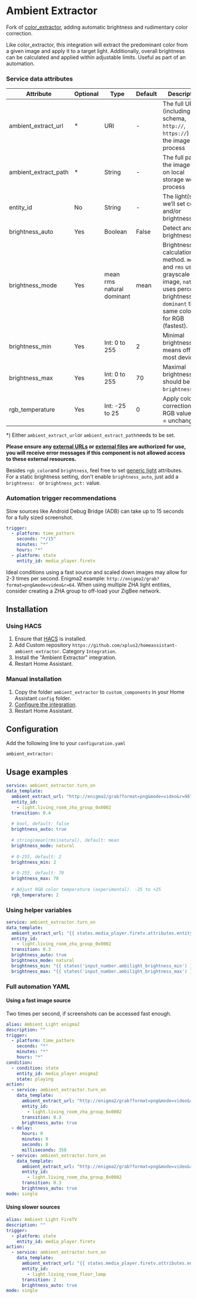 # Ambient Extractor

Fork of [color_extractor](https://www.home-assistant.io/integrations/color_extractor/), adding automatic brightness and rudimentary color correction.

Like color_extractor, this integration will extract the predominant color from a given image and apply it to a target light. 
Additionally, overall brightness can be calculated and applied within adjustable limits. Useful as part of an automation.

### Service data attributes
| Attribute | Optional | Type | Default | Description |
|--|--|--|--|--|
| ambient_extract_url | * | URI | - | The full URL (including schema, `http://`, `https://`) of the image to process
| ambient_extract_path | * | String | - | The full path to the image file on local storage we’ll process
| entity_id | No | String | - | The light(s) we’ll set color and/or brightness of
| brightness_auto | Yes | Boolean | False | Detect and set brightness
| brightness_mode | Yes | mean rms natural dominant | mean | Brightness calculation method. `mean` and `rms` use a grayscale image, `natural` uses perceived brightness, `dominant` the same color as for RGB (fastest).
| brightness_min  | Yes | Int: 0 to 255 | 2 | Minimal brightness. `< 2` means off for most devices.
| brightness_max  | Yes | Int: 0 to 255 | 70 | Maximal brightness, should be `> brightness_min`.
| rgb_temperature | Yes | Int: -25 to 25 | 0 | Apply color correction to RGB values. 0 = unchanged

*) Either `ambient_extract_url`or `ambient_extract_path`needs to be set. 

**Please ensure any [external URLs](https://www.home-assistant.io/docs/configuration/basic/#allowlist_external_urls) or [external files](https://www.home-assistant.io/docs/configuration/basic/#allowlist_external_dirs) are authorized for use, you will receive error messages if this component is not allowed access to these external resources.**

Besides `rgb_color`and `brightness`, feel free to set [generic light](https://www.home-assistant.io/integrations/light/) attributes. For a static brightness setting, don't enable `brightness_auto`, just add a `brightness: ` or `brightness_pct:` value.

### Automation trigger recommendations

Slow sources like Android Debug Bridge (ADB) can take up to 15 seconds for a fully sized screenshot.
```yaml
trigger:
  - platform: time_pattern
    seconds: "*/15"
    minutes: "*"
    hours: "*"
  - platform: state
    entity_id: media_player.firetv
```

Ideal conditions using a fast source and scaled down images may allow for 2-3 times per second.
Enigma2 example: `http://enigma2/grab?format=png&mode=video&r=64`.
When using multiple ZHA light entities, consider creating a ZHA group to off-load your ZigBee network. 


## Installation

### Using HACS

1. Ensure that [HACS](https://github.com/hacs/integration) is installed.
2. Add Custom repository `https://github.com/xplus2/homeassistant-ambient-extractor`. Category `Integration`.
3. Install the "Ambient Extractor" integration.
4. Restart Home Assistant.

### Manual installation

1. Copy the folder `ambient_extractor` to `custom_components` in your Home Assistant `config` folder.
2. [Configure the integration](#configuration).
3. Restart Home Assistant.

## Configuration
Add the following line to your `configuration.yaml`

    ambient_extractor:


## Usage examples

```yaml
service: ambient_extractor.turn_on
data_template:
  ambient_extract_url: "http://enigma2/grab?format=png&mode=video&r=96"
  entity_id:
    - light.living_room_zha_group_0x0002
  transition: 0.4
  
  # bool, default: false
  brightness_auto: true
  
  # string(mean|rms|natural), default: mean
  brightness_mode: natural
  
  # 0-255, default: 2
  brightness_min: 2
  
  # 0-255, default: 70
  brightness_max: 70
  
  # Adjust RGB color temperature (experimental). -25 to +25
  rgb_temperature: 2
```

### Using helper variables

```yaml
service: ambient_extractor.turn_on
data_template:
  ambient_extract_url: "{{ states.media_player.firetv.attributes.entity_picture }}"
  entity_id:
    - light.living_room_zha_group_0x0002
  transition: 0.3
  brightness_auto: true
  brightness_mode: natural
  brightness_min: "{{ states('input_number.ambilight_brightness_min') }}"
  brightness_max: "{{ states('input_number.ambilight_brightness_max') }}"
```

### Full automation YAML


#### Using a fast image source

Two times per second, if screenshots can be accessed fast enough.

```yaml
alias: Ambient Light enigma2
description: ""
trigger:
  - platform: time_pattern
    seconds: "*"
    minutes: "*"
    hours: "*"
condition:
  - condition: state
    entity_id: media_player.enigma2
    state: playing
action:
  - service: ambient_extractor.turn_on
    data_template:
      ambient_extract_url: "http://enigma2/grab?format=png&mode=video&r=64"
      entity_id:
        - light.living_room_zha_group_0x0002
      transition: 0.3
      brightness_auto: true
  - delay:
      hours: 0
      minutes: 0
      seconds: 0
      milliseconds: 350
  - service: ambient_extractor.turn_on
    data_template:
      ambient_extract_url: "http://enigma2/grab?format=png&mode=video&r=64"
      entity_id:
        - light.living_room_zha_group_0x0002
      transition: 0.3
      brightness_auto: true
mode: single
```

#### Using slower sources
```yaml
alias: Ambient Light FireTV
description: ""
trigger:
  - platform: state
    entity_id: media_player.firetv
action:
  - service: ambient_extractor.turn_on
    data_template:
      ambient_extract_url: "{{ states.media_player.firetv.attributes.entity_picture }}"
      entity_id:
        - light.living_room_floor_lamp
      transition: 2
      brightness_auto: true
mode: single
```
